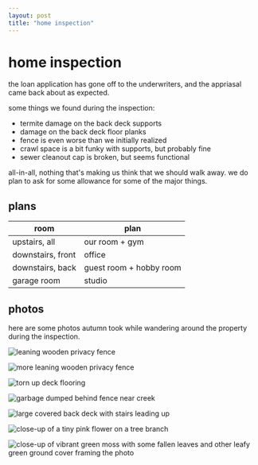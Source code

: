 ```yaml
---
layout: post
title: "home inspection"
---
```


# home inspection

the loan application has gone off to the underwriters, and the appriasal came back about as expected.

some things we found during the inspection:

- termite damage on the back deck supports
- damage on the back deck floor planks
- fence is even worse than we initially realized
- crawl space is a bit funky with supports, but probably fine
- sewer cleanout cap is broken, but seems functional

all-in-all, nothing that's making us think that we should walk away. we do plan to ask for some allowance for some of the major things.

## plans

room|plan
-|-
upstairs, all|our room + gym
downstairs, front|office
downstairs, back|guest room + hobby room
garage room|studio


## photos

here are some photos autumn took while wandering around the property during the inspection.

![leaning wooden privacy fence](https://i.snap.as/TzHKeeAh.jpeg)

![more leaning wooden privacy fence](https://i.snap.as/TencRBmp.jpeg)

![torn up deck flooring](https://i.snap.as/jXsM5BvR.jpeg)

![garbage dumped behind fence near creek](https://i.snap.as/veZhREDf.jpeg)

![large covered back deck with stairs leading up](https://i.snap.as/vQgOJygs.jpeg)

![close-up of a tiny pink flower on a tree branch](https://i.snap.as/SxaI3X8j.jpeg)

![close-up of vibrant green moss with some fallen leaves and other leafy green ground cover framing the photo](https://i.snap.as/DL9jYUtY.jpeg)